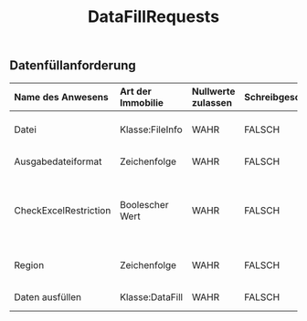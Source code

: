 ﻿---
title: DataFillRequests
second_title: Aspose.Cells Cloud Documen
type: docs
url: /de/specification/model/datafillrequest/
description: "Aspose.Cells Cloud-Modellspezifikation: DataFillRequest. Müheloses Bearbeiten von Excel und anderen Tabellenkalkulationsdokumenten mit Funktionen wie Öffnen, Generieren, Bearbeiten, Teilen, Zusammenführen, Vergleichen und Konvertieren"
kwords: Excel, Office, Tabellenkalkulation, Cloud REST API, DataFillRequest
weight: 50
---
## **Datenfüllanforderung**

 

| Name des Anwesens| Art der Immobilie| Nullwerte zulassen| Schreibgeschützt| Standardwert| Beschreibung|
|:- |:- |:- |:- |:- |:- |
| Datei| Klasse:FileInfo| WAHR| FALSCH|| Tabellenkalkulationsdateien, die eine Datenergänzung erfordern.|
| Ausgabedateiformat| Zeichenfolge| WAHR| FALSCH||Datenbereinigung beenden, outfile`s file format. `|
| CheckExcelRestriction| Boolescher Wert| WAHR| FALSCH|| Gibt an, ob die Einschränkung der Tabellenkalkulationsdatei überprüft wird, wenn der Benutzer zellenbezogene Objekte ändert.|
| Region| Zeichenfolge| WAHR| FALSCH|| Die regionalen Einstellungen für die Arbeitsmappe.|
| Daten ausfüllen| Klasse:DataFill| WAHR| FALSCH|| Daten mit Standardwert füllen.|

